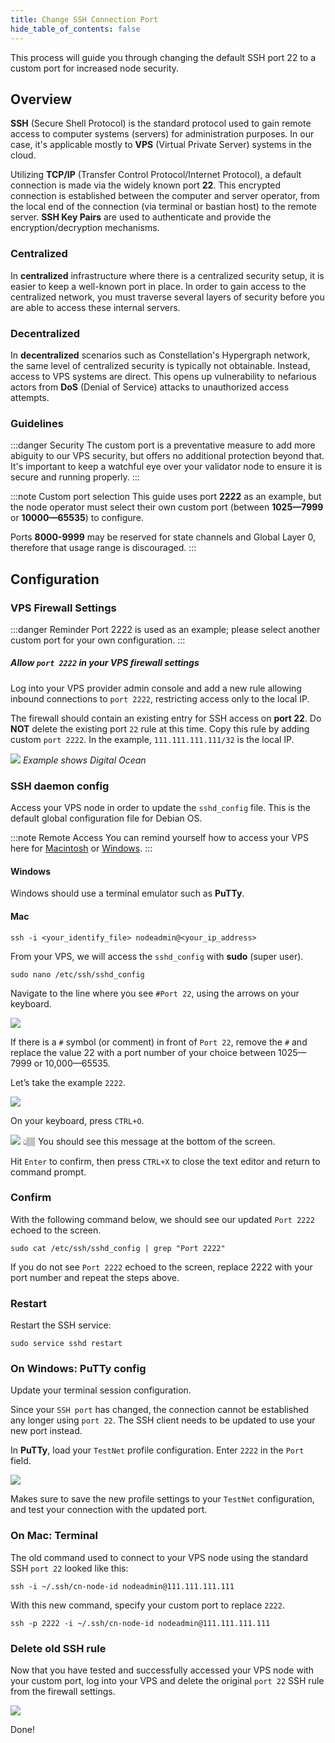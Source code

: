```yaml
---
title: Change SSH Connection Port
hide_table_of_contents: false
---
```


<head>
  <title></title>
  <meta
    name="description"
    content="Documentation on how to change your SSH ingress connection port from the well known port 22."
  />
</head>


This process will guide you through changing the default SSH port 22 to a custom port for increased node security.

## Overview

**SSH** (Secure Shell Protocol) is the standard protocol used to gain remote access to computer systems (servers) for administration purposes. In our case, it's applicable mostly to **VPS** (Virtual Private Server) systems in the cloud.  

Utilizing **TCP/IP** (Transfer Control Protocol/Internet Protocol), a default connection is made via the widely known port **22**. This encrypted connection is established between the computer and server operator, from the local end of the connection (via terminal or bastian host) to the remote server. **SSH Key Pairs** are used to authenticate and provide the encryption/decryption mechanisms.  

### Centralized
In **centralized** infrastructure where there is a centralized security setup, it is easier to keep a well-known port in place. In order to gain access to the centralized network, you must traverse several layers of security before you are able to access these internal servers.

### Decentralized
In **decentralized** scenarios such as Constellation's Hypergraph network, the same level of centralized security is typically not obtainable. Instead, access to VPS systems are direct. This opens up vulnerability to nefarious actors from **DoS** (Denial of Service) attacks to unauthorized access attempts.

### Guidelines

:::danger Security
The custom port is a preventative measure to add more abiguity to our VPS security, but offers no additional protection beyond that. It's important to keep a watchful eye over your validator node to ensure it is secure and running properly.
:::

:::note Custom port selection
This guide uses port **2222** as an example, but the node operator must select their own custom port (between **1025—7999** or **10000—65535**) to configure.

Ports **8000-9999** may be reserved for state channels and Global Layer 0, therefore that usage range is discouraged.
:::

## Configuration

### VPS Firewall Settings

:::danger Reminder
Port 2222 is used as an example; please select another custom port for your own configuration.
:::

##### Allow `port 2222` in your VPS firewall settings

Log into your VPS provider admin console and add a new rule allowing inbound connections to `port 2222`, restricting access only to the local IP. 

The firewall should contain an existing entry for SSH access on **port 22**. Do **NOT** delete the existing port `22` rule at this time. Copy this rule by adding custom `port 2222`. In the example, `111.111.111.111/32` is the local IP.

![](/img/validator_nodes/ssh_port_inbound_rules.png)
*Example shows Digital Ocean*

### SSH daemon config

Access your VPS node in order to update the `sshd_config` file. This is the default global configuration file for Debian OS.

:::note Remote Access
You can remind yourself how to access your VPS here for [Macintosh](/nodes/resources/accessMac) or [Windows](/nodes/resources/accessWin).
:::

#### Windows
Windows should use a terminal emulator such as **PuTTy**.

#### Mac
```
ssh -i <your_identify_file> nodeadmin@<your_ip_address>
```

From your VPS, we will access the `sshd_config` with **sudo** (super user).

```
sudo nano /etc/ssh/sshd_config
```

Navigate to the line where you see `#Port 22`, using the arrows on your keyboard.

![](/img/validator_nodes/ssh_port_config01.png)

If there is a `#` symbol (or comment) in front of `Port 22`, remove the `#` and replace the value 22 with a port number of your choice between 1025—7999 or 10,000—65535.

Let’s take the example `2222`.

![](/img/validator_nodes/ssh_port_config02.png)

On your keyboard, press `CTRL+O`.

![](/img/validator_nodes/ssh_port_config03.png)
👆🏽 You should see this message at the bottom of the screen. 

Hit `Enter` to confirm, then press `CTRL+X` to close the text editor and return to command prompt.

### Confirm
With the following command below, we should see our updated `Port 2222` echoed to the screen.
```
sudo cat /etc/ssh/sshd_config | grep "Port 2222"
```
If you do not see `Port 2222` echoed to the screen, replace 2222 with your port number and repeat the steps above.

### Restart

Restart the SSH service:

```
sudo service sshd restart
```

### On Windows: PuTTy config

Update your terminal session configuration.

Since your `SSH port` has changed, the connection cannot be established any longer using `port 22`.  The SSH client needs to be updated to use your new port instead.

In **PuTTy**, load your `TestNet` profile configuration. Enter `2222` in the `Port` field.

![](/img/validator_nodes/ssh_port_config04.png)

Makes sure to save the new profile settings to your `TestNet` configuration, and test your connection with the updated port.

### On Mac: Terminal

The old command used to connect to your VPS node using the standard SSH `port 22` looked like this:
```
ssh -i ~/.ssh/cn-node-id nodeadmin@111.111.111.111
```

With this new command, specify your custom port to replace `2222`.
```
ssh -p 2222 -i ~/.ssh/cn-node-id nodeadmin@111.111.111.111
```

### Delete old SSH rule

Now that you have tested and successfully accessed your VPS node with your custom port, log into your VPS and delete the original `port 22` SSH rule from the firewall settings.

![](/img/validator_nodes/ssh_port_config05.png)

Done!
